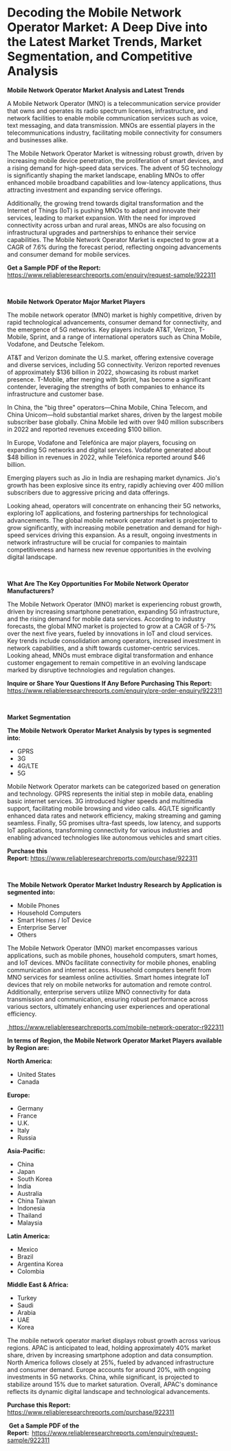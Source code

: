 <p><h1>Decoding the Mobile Network Operator Market: A Deep Dive into the Latest Market Trends, Market Segmentation, and Competitive Analysis</h1></p><p><strong>Mobile Network Operator Market Analysis and Latest Trends</strong></p>
<p><p>A Mobile Network Operator (MNO) is a telecommunication service provider that owns and operates its radio spectrum licenses, infrastructure, and network facilities to enable mobile communication services such as voice, text messaging, and data transmission. MNOs are essential players in the telecommunications industry, facilitating mobile connectivity for consumers and businesses alike.</p><p>The Mobile Network Operator Market is witnessing robust growth, driven by increasing mobile device penetration, the proliferation of smart devices, and a rising demand for high-speed data services. The advent of 5G technology is significantly shaping the market landscape, enabling MNOs to offer enhanced mobile broadband capabilities and low-latency applications, thus attracting investment and expanding service offerings.</p><p>Additionally, the growing trend towards digital transformation and the Internet of Things (IoT) is pushing MNOs to adapt and innovate their services, leading to market expansion. With the need for improved connectivity across urban and rural areas, MNOs are also focusing on infrastructural upgrades and partnerships to enhance their service capabilities. The Mobile Network Operator Market is expected to grow at a CAGR of 7.6% during the forecast period, reflecting ongoing advancements and consumer demand for mobile services.</p></p>
<p><strong>Get a Sample PDF of the Report:&nbsp;</strong> <a href="https://www.reliableresearchreports.com/enquiry/request-sample/922311?utm_campaign=2208&utm_medium=2&utm_source=Github&utm_content=ia&utm_term=18042025&utm_id=mobile-network-operator">https://www.reliableresearchreports.com/enquiry/request-sample/922311</a></p>
<p>&nbsp;</p>
<p><strong>Mobile Network Operator Major Market Players</strong></p>
<p><p>The mobile network operator (MNO) market is highly competitive, driven by rapid technological advancements, consumer demand for connectivity, and the emergence of 5G networks. Key players include AT&T, Verizon, T-Mobile, Sprint, and a range of international operators such as China Mobile, Vodafone, and Deutsche Telekom.</p><p>AT&T and Verizon dominate the U.S. market, offering extensive coverage and diverse services, including 5G connectivity. Verizon reported revenues of approximately $136 billion in 2022, showcasing its robust market presence. T-Mobile, after merging with Sprint, has become a significant contender, leveraging the strengths of both companies to enhance its infrastructure and customer base.</p><p>In China, the "big three" operators—China Mobile, China Telecom, and China Unicom—hold substantial market shares, driven by the largest mobile subscriber base globally. China Mobile led with over 940 million subscribers in 2022 and reported revenues exceeding $100 billion. </p><p>In Europe, Vodafone and Telefónica are major players, focusing on expanding 5G networks and digital services. Vodafone generated about $48 billion in revenues in 2022, while Telefónica reported around $46 billion. </p><p>Emerging players such as Jio in India are reshaping market dynamics. Jio's growth has been explosive since its entry, rapidly achieving over 400 million subscribers due to aggressive pricing and data offerings.</p><p>Looking ahead, operators will concentrate on enhancing their 5G networks, exploring IoT applications, and fostering partnerships for technological advancements. The global mobile network operator market is projected to grow significantly, with increasing mobile penetration and demand for high-speed services driving this expansion. As a result, ongoing investments in network infrastructure will be crucial for companies to maintain competitiveness and harness new revenue opportunities in the evolving digital landscape.</p></p>
<p>&nbsp;</p>
<p><strong>What Are The Key Opportunities For Mobile Network Operator Manufacturers?</strong></p>
<p><p>The Mobile Network Operator (MNO) market is experiencing robust growth, driven by increasing smartphone penetration, expanding 5G infrastructure, and the rising demand for mobile data services. According to industry forecasts, the global MNO market is projected to grow at a CAGR of 5-7% over the next five years, fueled by innovations in IoT and cloud services. Key trends include consolidation among operators, increased investment in network capabilities, and a shift towards customer-centric services. Looking ahead, MNOs must embrace digital transformation and enhance customer engagement to remain competitive in an evolving landscape marked by disruptive technologies and regulation changes.</p></p>
<p><strong>Inquire or Share Your Questions If Any Before Purchasing This Report:</strong> <a href="https://www.reliableresearchreports.com/enquiry/pre-order-enquiry/922311?utm_campaign=2208&utm_medium=2&utm_source=Github&utm_content=ia&utm_term=18042025&utm_id=mobile-network-operator">https://www.reliableresearchreports.com/enquiry/pre-order-enquiry/922311</a></p>
<p>&nbsp;</p>
<p><strong>Market Segmentation</strong></p>
<p><strong>The Mobile Network Operator Market Analysis by types is segmented into:</strong></p>
<p><ul><li>GPRS</li><li>3G</li><li>4G/LTE</li><li>5G</li></ul></p>
<p><p>Mobile Network Operator markets can be categorized based on generation and technology. GPRS represents the initial step in mobile data, enabling basic internet services. 3G introduced higher speeds and multimedia support, facilitating mobile browsing and video calls. 4G/LTE significantly enhanced data rates and network efficiency, making streaming and gaming seamless. Finally, 5G promises ultra-fast speeds, low latency, and supports IoT applications, transforming connectivity for various industries and enabling advanced technologies like autonomous vehicles and smart cities.</p></p>
<p><strong>Purchase this Report:&nbsp;</strong><a href="https://www.reliableresearchreports.com/purchase/922311?utm_campaign=2208&utm_medium=2&utm_source=Github&utm_content=ia&utm_term=18042025&utm_id=mobile-network-operator">https://www.reliableresearchreports.com/purchase/922311</a></p>
<p>&nbsp;</p>
<p><strong>The Mobile Network Operator Market Industry Research by Application is segmented into:</strong></p>
<p><ul><li>Mobile Phones</li><li>Household Computers</li><li>Smart Homes / IoT Device</li><li>Enterprise Server</li><li>Others</li></ul></p>
<p><p>The Mobile Network Operator (MNO) market encompasses various applications, such as mobile phones, household computers, smart homes, and IoT devices. MNOs facilitate connectivity for mobile phones, enabling communication and internet access. Household computers benefit from MNO services for seamless online activities. Smart homes integrate IoT devices that rely on mobile networks for automation and remote control. Additionally, enterprise servers utilize MNO connectivity for data transmission and communication, ensuring robust performance across various sectors, ultimately enhancing user experiences and operational efficiency.</p></p>
<p><a href="https://www.reliableresearchreports.com/mobile-network-operator-r922311?utm_campaign=2208&utm_medium=2&utm_source=Github&utm_content=ia&utm_term=18042025&utm_id=mobile-network-operator">&nbsp;https://www.reliableresearchreports.com/mobile-network-operator-r922311</a></p>
<p><strong>In terms of Region, the Mobile Network Operator Market Players available by Region are:</strong></p>
<p>
    <p> <strong> North America: </strong>
        <ul>
            <li>United States</li>
            <li>Canada</li>
        </ul>
        </p> 
    <p> <strong> Europe: </strong>
        <ul>
            <li>Germany</li>
            <li>France</li>
            <li>U.K.</li>
            <li>Italy</li>
            <li>Russia</li>
        </ul>
        </p> 
    <p> <strong> Asia-Pacific: </strong>
        <ul>
            <li>China</li>
            <li>Japan</li>
            <li>South Korea</li>
            <li>India</li>
            <li>Australia</li>
            <li>China Taiwan</li>
            <li>Indonesia</li>
            <li>Thailand</li>
            <li>Malaysia</li>
        </ul>
        </p> 
    <p> <strong> Latin America: </strong>
        <ul>
            <li>Mexico</li>
            <li>Brazil</li>
            <li>Argentina Korea</li>
            <li>Colombia</li>
        </ul>
        </p> 
    <p> <strong> Middle East & Africa: </strong>
        <ul>
            <li>Turkey</li>
            <li>Saudi</li>
            <li>Arabia</li>
            <li>UAE</li>
            <li>Korea</li>
        </ul>
    </p>
    </p>
<p><p>The mobile network operator market displays robust growth across various regions. APAC is anticipated to lead, holding approximately 40% market share, driven by increasing smartphone adoption and data consumption. North America follows closely at 25%, fueled by advanced infrastructure and consumer demand. Europe accounts for around 20%, with ongoing investments in 5G networks. China, while significant, is projected to stabilize around 15% due to market saturation. Overall, APAC's dominance reflects its dynamic digital landscape and technological advancements.</p></p>
<p><strong>Purchase this Report: </strong><a href="https://www.reliableresearchreports.com/purchase/922311?utm_campaign=2208&utm_medium=2&utm_source=Github&utm_content=ia&utm_term=18042025&utm_id=mobile-network-operator">https://www.reliableresearchreports.com/purchase/922311</a></p>
<p>&nbsp;<strong>Get a Sample PDF of the Report:&nbsp;&nbsp;</strong><a href="https://www.reliableresearchreports.com/enquiry/request-sample/922311?utm_campaign=2208&utm_medium=2&utm_source=Github&utm_content=ia&utm_term=18042025&utm_id=mobile-network-operator">https://www.reliableresearchreports.com/enquiry/request-sample/922311</a></p>
<p><strong></strong></p>
<p><p></p><p></p><p></p></p>